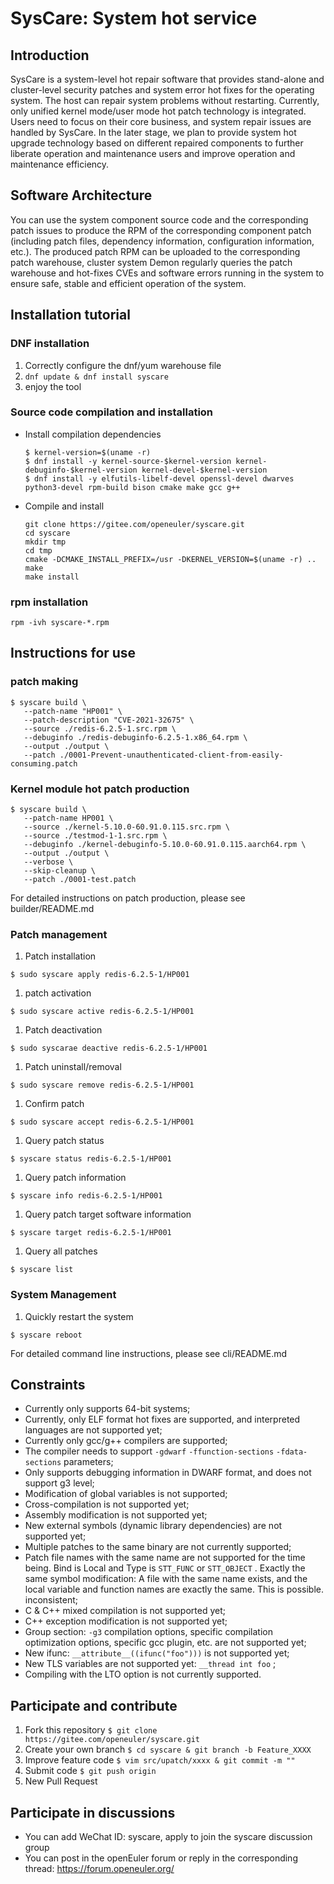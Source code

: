 # SysCare: System hot service

## Introduction

SysCare is a system-level hot repair software that provides stand-alone and  cluster-level security patches and system error hot fixes for the  operating system. The host can repair system problems without  restarting. Currently, only unified kernel mode/user mode hot patch  technology is integrated. Users need to focus on their core business,  and system repair issues are handled by SysCare. In the later stage, we  plan to provide system hot upgrade technology based on different  repaired components to further liberate operation and maintenance users  and improve operation and maintenance efficiency.

## Software Architecture

You can use the system component source code and the corresponding  patch issues to produce the RPM of the corresponding component patch  (including patch files, dependency information, configuration  information, etc.). The produced patch RPM can be uploaded to the  corresponding patch warehouse, cluster system Demon regularly queries  the patch warehouse and hot-fixes CVEs and software errors running in  the system to ensure safe, stable and efficient operation of the system.

## Installation tutorial

### DNF installation

1. Correctly configure the dnf/yum warehouse file
2. `dnf update & dnf install syscare`
3. enjoy the tool

### Source code compilation and installation

- Install compilation dependencies

  ```
  $ kernel-version=$(uname -r)
  $ dnf install -y kernel-source-$kernel-version kernel-debuginfo-$kernel-version kernel-devel-$kernel-version
  $ dnf install -y elfutils-libelf-devel openssl-devel dwarves python3-devel rpm-build bison cmake make gcc g++
  ```

- Compile and install

  ```
  git clone https://gitee.com/openeuler/syscare.git
  cd syscare
  mkdir tmp
  cd tmp
  cmake -DCMAKE_INSTALL_PREFIX=/usr -DKERNEL_VERSION=$(uname -r) ..
  make
  make install
  ```

### rpm installation

```
rpm -ivh syscare-*.rpm
```

## Instructions for use

### patch making

```
$ syscare build \
   --patch-name "HP001" \
   --patch-description "CVE-2021-32675" \
   --source ./redis-6.2.5-1.src.rpm \
   --debuginfo ./redis-debuginfo-6.2.5-1.x86_64.rpm \
   --output ./output \
   --patch ./0001-Prevent-unauthenticated-client-from-easily-consuming.patch
```

### Kernel module hot patch production

```
$ syscare build \
   --patch-name HP001 \
   --source ./kernel-5.10.0-60.91.0.115.src.rpm \
   --source ./testmod-1-1.src.rpm \
   --debuginfo ./kernel-debuginfo-5.10.0-60.91.0.115.aarch64.rpm \
   --output ./output \
   --verbose \
   --skip-cleanup \
   --patch ./0001-test.patch
```

For detailed instructions on patch production, please see builder/README.md

### Patch management

1. Patch installation

```
$ sudo syscare apply redis-6.2.5-1/HP001
```

1. patch activation

```
$ sudo syscare active redis-6.2.5-1/HP001
```

1. Patch deactivation

```
$ sudo syscarae deactive redis-6.2.5-1/HP001
```

1. Patch uninstall/removal

```
$ sudo syscare remove redis-6.2.5-1/HP001
```

1. Confirm patch

```
$ sudo syscare accept redis-6.2.5-1/HP001
```

1. Query patch status

```
$ syscare status redis-6.2.5-1/HP001
```

1. Query patch information

```
$ syscare info redis-6.2.5-1/HP001
```

1. Query patch target software information

```
$ syscare target redis-6.2.5-1/HP001
```

1. Query all patches

```
$ syscare list
```

### System Management

1. Quickly restart the system

```
$ syscare reboot
```

For detailed command line instructions, please see cli/README.md

## Constraints

- Currently only supports 64-bit systems;
- Currently, only ELF format hot fixes are supported, and interpreted languages ​​are not supported yet;
- Currently only gcc/g++ compilers are supported;
- The compiler needs to support `-gdwarf` `-ffunction-sections` `-fdata-sections` parameters;
- Only supports debugging information in DWARF format, and does not support g3 level;
- Modification of global variables is not supported;
- Cross-compilation is not supported yet;
- Assembly modification is not supported yet;
- New external symbols (dynamic library dependencies) are not supported yet;
- Multiple patches to the same binary are not currently supported;
- Patch file names with the same name are not supported for the time being. Bind is Local and Type is `STT_FUNC` or `STT_OBJECT` . Exactly the same symbol modification: A file with the same name  exists, and the local variable and function names are exactly the same.  This is possible. inconsistent;
- C & C++ mixed compilation is not supported yet;
- C++ exception modification is not supported yet;
- Group section: `-g3` compilation options, specific compilation optimization options, specific gcc plugin, etc. are not supported yet;
- New ifunc: `__attribute__((ifunc("foo")))` is not supported yet;
- New TLS variables are not supported yet: `__thread int foo` ;
- Compiling with the LTO option is not currently supported.

## Participate and contribute

1. Fork this repository `$ git clone https://gitee.com/openeuler/syscare.git` 
2. Create your own branch `$ cd syscare & git branch -b Feature_XXXX` 
3. Improve feature code `$ vim src/upatch/xxxx & git commit -m ""` 
4. Submit code `$ git push origin` 
5. New Pull Request

## Participate in discussions

- You can add WeChat ID: syscare, apply to join the syscare discussion group
- You can post in the openEuler forum or reply in the corresponding thread: https://forum.openeuler.org/